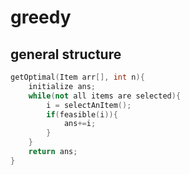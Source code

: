 # greedy

## general structure

```c++
getOptimal(Item arr[], int n){
    initialize ans;
    while(not all items are selected){
        i = selectAnItem();
        if(feasible(i)){
            ans+=i;
        }
    }
    return ans;
}
```
